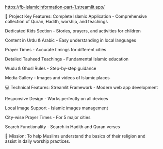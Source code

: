 https://fb-islamicinformation-part-1.streamlit.app/

🌟 Project Key Features:
Complete Islamic Application - Comprehensive collection of Quran, Hadith, worship, and teachings

Dedicated Kids Section - Stories, prayers, and activities for children

Content in Urdu & Arabic - Easy understanding in local languages

Prayer Times - Accurate timings for different cities

Detailed Tauheed Teachings - Fundamental Islamic education

Wudu & Ghusl Rules - Step-by-step guidance

Media Gallery - Images and videos of Islamic places

💻 Technical Features:
Streamlit Framework - Modern web app development

Responsive Design - Works perfectly on all devices

Local Image Support - Islamic images management

City-wise Prayer Times - For 5 major cities

Search Functionality - Search in Hadith and Quran verses

🎯 Mission:
To help Muslims understand the basics of their religion and assist in daily worship practices.
